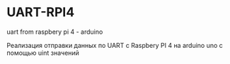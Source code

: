 # UART-RPI4
uart from raspbery pi 4 - arduino

Реализация отправки данных по UART с Raspbery PI 4 на arduino uno  с помощью uint значений
